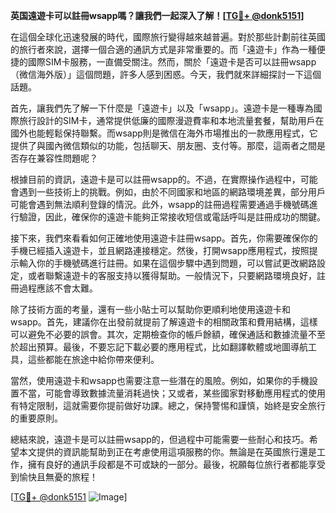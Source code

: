 **英国遠遊卡可以註冊wsapp嗎？讓我們一起深入了解！[[TG💪+ @donk5151](https://t.me/s/donk5151)]**

在這個全球化迅速發展的時代，國際旅行變得越來越普遍。對於那些計劃前往英國的旅行者來說，選擇一個合適的通訊方式是非常重要的。而「遠遊卡」作為一種便捷的國際SIM卡服務，一直備受關注。然而，關於「遠遊卡是否可以註冊wsapp（微信海外版）」這個問題，許多人感到困惑。今天，我們就來詳細探討一下這個話題。

首先，讓我們先了解一下什麼是「遠遊卡」以及「wsapp」。遠遊卡是一種專為國際旅行設計的SIM卡，通常提供低廉的國際漫遊費率和本地流量套餐，幫助用戶在國外也能輕鬆保持聯繫。而wsapp則是微信在海外市場推出的一款應用程式，它提供了與國內微信類似的功能，包括聊天、朋友圈、支付等。那麼，這兩者之間是否存在兼容性問題呢？

根據目前的資訊，遠遊卡是可以註冊wsapp的。不過，在實際操作過程中，可能會遇到一些技術上的挑戰。例如，由於不同國家和地區的網路環境差異，部分用戶可能會遇到無法順利登錄的情況。此外，wsapp的註冊過程需要通過手機號碼進行驗證，因此，確保你的遠遊卡能夠正常接收短信或電話呼叫是註冊成功的關鍵。

接下來，我們來看看如何正確地使用遠遊卡註冊wsapp。首先，你需要確保你的手機已經插入遠遊卡，並且網路連接穩定。然後，打開wsapp應用程式，按照提示輸入你的手機號碼進行註冊。如果在這個步驟中遇到問題，可以嘗試更改網路設定，或者聯繫遠遊卡的客服支持以獲得幫助。一般情況下，只要網路環境良好，註冊過程應該不會太難。

除了技術方面的考量，還有一些小貼士可以幫助你更順利地使用遠遊卡和wsapp。首先，建議你在出發前就提前了解遠遊卡的相關政策和費用結構，這樣可以避免不必要的誤會。其次，定期檢查你的帳戶餘額，確保通話和數據流量不至於超出預算。最後，不要忘記下載必要的應用程式，比如翻譯軟體或地圖導航工具，這些都能在旅途中給你帶來便利。

當然，使用遠遊卡和wsapp也需要注意一些潛在的風險。例如，如果你的手機設置不當，可能會導致數據流量消耗過快；又或者，某些國家對移動應用程式的使用有特定限制，這就需要你提前做好功課。總之，保持警惕和謹慎，始終是安全旅行的重要原則。

總結來說，遠遊卡是可以註冊wsapp的，但過程中可能需要一些耐心和技巧。希望本文提供的資訊能幫助到正在考慮使用這項服務的你。無論是在英國旅行還是工作，擁有良好的通訊手段都是不可或缺的一部分。最後，祝願每位旅行者都能享受到愉快且無憂的旅程！

[[TG💪+ @donk5151](https://t.me/s/donk5151) ![Image](https://i.postimg.cc/rwNCRYN7/Snipaste-2025-04-30-17-27-05.png)]
